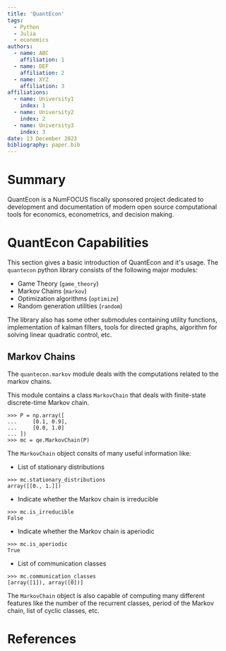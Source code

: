 ```yaml
---
title: 'QuantEcon'
tags:
  - Python
  - Julia
  - economics
authors:
  - name: ABC
    affiliation: 1
  - name: DEF
    affiliation: 2
  - name: XYZ
    affiliation: 3
affiliations:
  - name: University1
    index: 1
  - name: University2
    index: 2
  - name: University3
    index: 3
date: 13 December 2023
bibliography: paper.bib
---
```


# Summary

QuantEcon is a NumFOCUS fiscally sponsored project dedicated to development and documentation of modern open source computational tools for economics, econometrics, and decision making.

# QuantEcon Capabilities

This section gives a basic introduction of QuantEcon and it's usage. The `quantecon` python library consists of the following major modules:
- Game Theory (`game_theory`)
- Markov Chains (`markov`)
- Optimization algorithms (`optimize`)
- Random generation utilities (`random`)

The library also has some other submodules containing utility functions, implementation of kalman filters, tools for directed graphs, algorithm for solving linear quadratic control, etc.

## Markov Chains

The `quantecon.markov` module deals with the computations related to the markov chains.

This module contains a class `MarkovChain` that deals with finite-state discrete-time Markov chain.
```code-cell
>>> P = np.array([
...     [0.1, 0.9],
...     [0.0, 1.0]
... ])
>>> mc = qe.MarkovChain(P)
```

The `MarkovChain` object consits of many useful information like:
- List of stationary distributions
```code-cell
>>> mc.stationary_distributions
array([[0., 1.]])
```
- Indicate whether the Markov chain is irreducible
```code-cell
>>> mc.is_irreducible
False
```
- Indicate whether the Markov chain is aperiodic
```code-cell
>>> mc.is_aperiodic
True
```
- List of communication classes
```code-cell
>>> mc.communication_classes
[array([1]), array([0])]
```

The `MarkovChain` object is also capable of computing many different features like the number of the recurrent classes, period of the Markov chain, list of cyclic classes, etc.
# References
